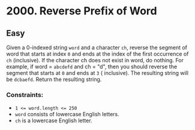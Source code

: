 # 2000. Reverse Prefix of Word

## Easy

Given a 0-indexed string `word` and a character `ch`, reverse the segment of word that starts at index `0` and ends at
the index of the first occurrence of `ch` (inclusive). If the character ch does not exist in word, do nothing. For
example, if word = `abcdefd` and ch = "d", then you should reverse the segment that starts at `0` and ends at `3` (
inclusive). The resulting string will be `dcbaefd`. Return the resulting string.

### Constraints:

- `1 <= word.length <= 250`
- `word` consists of lowercase English letters.
- `ch` is a lowercase English letter.
